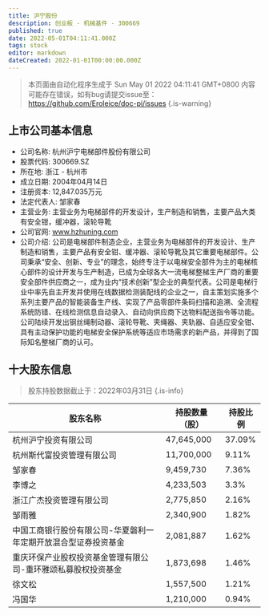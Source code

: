 ```yaml
---
title: 沪宁股份
description: 创业板 - 机械基件 - 300669
published: true
date: 2022-05-01T04:11:41.000Z
tags: stock
editor: markdown
dateCreated: 2022-01-01T00:00:00.000Z
---
```


> 本页面由自动化程序生成于 Sun May 01 2022 04:11:41 GMT+0800
> 内容可能存在错误，如有bug请提交issue至：https://github.com/Eroleice/doc-pi/issues
{.is-warning}

## 上市公司基本信息
- 公司名称: 杭州沪宁电梯部件股份有限公司
- 股票代码: 300669.SZ
- 所在地: 浙江 - 杭州市
- 成立日期: 2004年04月14日
- 注册资本: 12,847.035万元
- 法定代表人: 邹家春
- 主营业务: 主营业务为电梯部件的开发设计，生产制造和销售，主要产品大类有安全钳，缓冲器，滚轮导靴
- 公司官网: www.hzhuning.com
- 公司介绍: 公司是电梯部件制造企业，主营业务为电梯部件的开发设计、生产制造和销售，主要产品有安全钳、缓冲器、滚轮导靴及其它重要电梯部件。公司秉承“安全、创新、专业”的理念，始终专注于以电梯安全部件为主的电梯核心部件的设计开发与生产制造，已成为全球各大一流电梯整梯生产厂商的重要安全部件供应商之一，成为业内“技术创新”型企业的典型代表。公司是电梯行业中率先自主开发并使用在线数据检测装配线的企业之一，自主策划实施多个系列主要产品的智能装备生产线、实现了产品零部件条码扫描和追溯、全流程系统防错、在线检测信息自动录入、自动向供应商下达物料配送指令等功能。公司陆续开发出钢丝绳制动器、滚轮导靴、夹绳器、夹轨器、自适应安全钳、具有主动保护功能的电梯安全保护系统等适应市场需求的新产品，并得到了国际知名整梯厂商的认可。


## 十大股东信息
> 股东持股数据截止于：2022年03月31日
{.is-info}

| 股东名称 | 持股数量（股） | 持股比例 |
| --- | --- | --- |
| 杭州沪宁投资有限公司 | 47,645,000 | 37.09% |
| 杭州斯代富投资管理有限公司 | 11,700,000 | 9.11% |
| 邹家春 | 9,459,730 | 7.36% |
| 李博之 | 4,233,503 | 3.3% |
| 浙江广杰投资管理有限公司 | 2,775,850 | 2.16% |
| 邹雨雅 | 2,340,900 | 1.82% |
| 中国工商银行股份有限公司-华夏磐利一年定期开放混合型证券投资基金 | 2,081,887 | 1.62% |
| 重庆环保产业股权投资基金管理有限公司-重环雅颂私募股权投资基金 | 1,873,698 | 1.46% |
| 徐文松 | 1,557,500 | 1.21% |
| 冯国华 | 1,210,000 | 0.94% |





